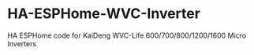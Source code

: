 # HA-ESPHome-WVC-Inverter
HA ESPHome code for KaiDeng WVC-Life 600/700/800/1200/1600 Micro Inverters
